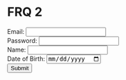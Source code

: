 # FRQ 2


<!-- person-form.html -->
<form class="person-form">
  <label for="email">Email:</label>
  <input type="email" name="email" required>
  <br>
  <label for="password">Password:</label>
  <input type="password" name="password" required>
  <br>
  <label for="name">Name:</label>
  <input type="text" name="name" required>
  <br>
  <label for="dob">Date of Birth:</label>
  <input type="date" name="dob" required>
  <br>
  <input type="submit" value="Submit">
</form>

<!-- display the input fields -->
<div class="person-display"></div>

<!-- app.js -->

<style>
const personFormElement = document.querySelector(".person-form");
const personDisplayElement = document.querySelector(".person-display");

personFormElement.addEventListener("submit", (event) => {
  event.preventDefault();

  const formData = new FormData(personFormElement);
  const personData = {
    email: formData.get("email"),
    password: formData.get("password"),
    name: formData.get("name"),
    dob: formData.get("dob")
  };

  const person = new Person(personData.email, personData.password, personData.name, personData.dob);
  // Do something with the person object, such as send it to an API

  // Display the input fields
  personDisplayElement.innerHTML = `
    <p>Email: ${person.email}</p>
    <p>Password: ${person.password}</p>
    <p>Name: ${person.name}</p>
    <p>Date of Birth: ${person.dob}</p>
  `;
});
</style>